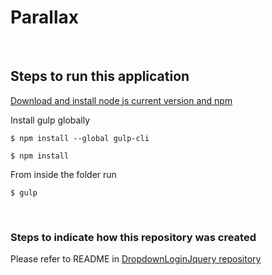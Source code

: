 Parallax
========

 

Steps to run this application
-----------------------------

[Download and install node js current version and
npm](https://nodejs.org/en/download/current/)

Install gulp globally

`$ npm install --global gulp-cli`

`$ npm install`

From inside the folder run

`$ gulp`

 

### Steps to indicate how this repository was created

Please refer to README in [DropdownLoginJquery
repository](https://github.com/Mary62442/DropdownLoginJquery)
